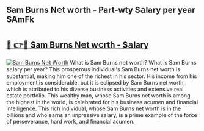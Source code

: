## Sam Burns N𝚎t w𝚘rth - Part-wty S𝚊lary per year SAmFk

# <h2><a href="http://gc4fxq.nevu.top/?p=Sam+Burns">🔗 👉🔴 Sam Burns N𝚎t w𝚘rth - S𝚊lary</a></h2>

[![Sam Burns N𝚎t W𝚘rth](https://i.imgur.com/Oavwk0R.jpeg)](http://gc4fxq.nevu.top/?p=Sam+Burns)
What is Sam Burns n𝚎t w𝚘rth? What is Sam Burns s𝚊lary per year?
This prosperous individual's Sam Burns net worth is substantial, making him one of the richest in his sector. His income from his employment is considerable, but it is eclipsed by Sam Burns net worth, which is attributed to his diverse business activities and extensive real estate portfolio. This wealthy man, whose Sam Burns net worth is among the highest in the world, is celebrated for his business acumen and financial intelligence. This rich individual, whose Sam Burns net worth is in the billions and who earns an impressive salary, is a prime example of the force of perseverance, hard work, and financial acumen.
